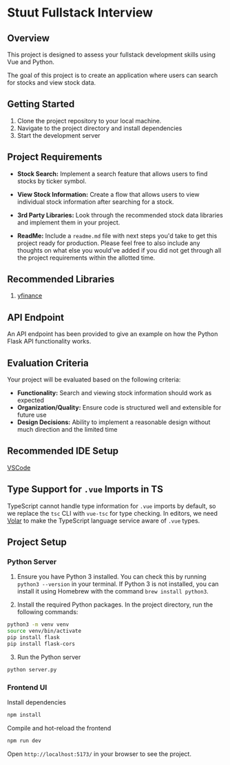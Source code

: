 # Stuut Fullstack Interview

## Overview

This project is designed to assess your fullstack development skills using Vue and Python.

The goal of this project is to create an application where users can search for stocks and view stock data.

## Getting Started

1. Clone the project repository to your local machine.
2. Navigate to the project directory and install dependencies
3. Start the development server

## Project Requirements

- **Stock Search:** Implement a search feature that allows users to find stocks by ticker symbol.

- **View Stock Information:** Create a flow that allows users to view individual stock information after searching for a stock.

- **3rd Party Libraries:** Look through the recommended stock data libraries and implement them in your project.
  
- **ReadMe:** Include a `readme.md` file with next steps you'd take to get this project ready for production. Please feel free to also include any thoughts on what else you would've added if you did not get through all the project requirements within the allotted time. 

## Recommended Libraries

1. [yfinance](https://pypi.org/project/yfinance/)

## API Endpoint

An API endpoint has been provided to give an example on how the Python Flask API functionality works.

## Evaluation Criteria

Your project will be evaluated based on the following criteria:

- **Functionality:** Search and viewing stock information should work as expected
- **Organization/Quality:** Ensure code is structured well and extensible for future use
- **Design Decisions:** Ability to implement a reasonable design without much direction and the limited time

## Recommended IDE Setup

[VSCode](https://code.visualstudio.com/)

## Type Support for `.vue` Imports in TS

TypeScript cannot handle type information for `.vue` imports by default, so we replace the `tsc` CLI with `vue-tsc` for type checking. In editors, we need [Volar](https://marketplace.visualstudio.com/items?itemName=Vue.volar) to make the TypeScript language service aware of `.vue` types.

## Project Setup

### Python Server

1. Ensure you have Python 3 installed. You can check this by running `python3 --version` in your terminal.
   If Python 3 is not installed, you can install it using Homebrew with the command `brew install python3`.

2. Install the required Python packages. In the project directory, run the following commands:

```bash
python3 -m venv venv
source venv/bin/activate
pip install flask
pip install flask-cors
```

3. Run the Python server

```bash
python server.py
```

### Frontend UI

Install dependencies

```bash
npm install
```

Compile and hot-reload the frontend

```bash
npm run dev
```

Open `http://localhost:5173/` in your browser to see the project.

